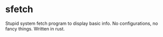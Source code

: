 # sfetch
Stupid system fetch program to display basic info.
No configurations, no fancy things.
Written in rust.
